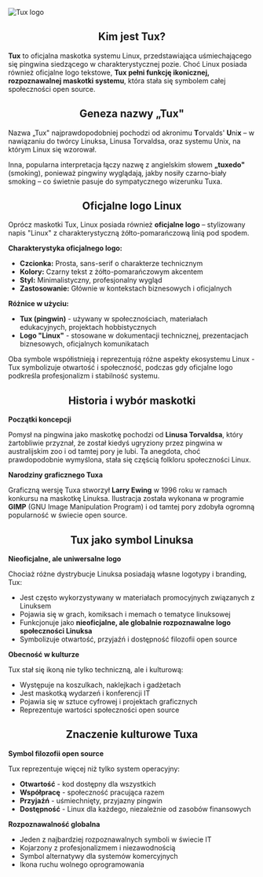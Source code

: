 ![Tux logo](../../../grafiki/1_01_3_Tux.png)

<h2 align="center">Kim jest Tux?</h2>

**Tux** to oficjalna maskotka systemu Linux, przedstawiająca uśmiechającego się pingwina siedzącego w charakterystycznej pozie. Choć Linux posiada również oficjalne logo tekstowe, **Tux pełni funkcję ikonicznej, rozpoznawalnej maskotki systemu**, która stała się symbolem całej społeczności open source.

<h2 align="center">Geneza nazwy „Tux"</h2>

Nazwa „Tux" najprawdopodobniej pochodzi od akronimu **T**orvalds' **U**ni**x** – w nawiązaniu do twórcy Linuksa, Linusa Torvaldsa, oraz systemu Unix, na którym Linux się wzorował.

Inna, popularna interpretacja łączy nazwę z angielskim słowem **„tuxedo"** (smoking), ponieważ pingwiny wyglądają, jakby nosiły czarno-biały smoking – co świetnie pasuje do sympatycznego wizerunku Tuxa.

<h2 align="center">Oficjalne logo Linux</h2>

Oprócz maskotki Tux, Linux posiada również **oficjalne logo** – stylizowany napis "Linux" z charakterystyczną żółto-pomarańczową linią pod spodem.

**Charakterystyka oficjalnego logo:**
- **Czcionka:** Prosta, sans-serif o charakterze technicznym
- **Kolory:** Czarny tekst z żółto-pomarańczowym akcentem
- **Styl:** Minimalistyczny, profesjonalny wygląd
- **Zastosowanie:** Głównie w kontekstach biznesowych i oficjalnych

**Różnice w użyciu:**
- **Tux (pingwin)** - używany w społecznościach, materiałach edukacyjnych, projektach hobbistycznych
- **Logo "Linux"** - stosowane w dokumentacji technicznej, prezentacjach biznesowych, oficjalnych komunikatach

Oba symbole współistnieją i reprezentują różne aspekty ekosystemu Linux - Tux symbolizuje otwartość i społeczność, podczas gdy oficjalne logo podkreśla profesjonalizm i stabilność systemu.

<h2 align="center">Historia i wybór maskotki</h2>

**Początki koncepcji**

Pomysł na pingwina jako maskotkę pochodzi od **Linusa Torvaldsa**, który żartobliwie przyznał, że został kiedyś ugryziony przez pingwina w australijskim zoo i od tamtej pory je lubi. Ta anegdota, choć prawdopodobnie wymyślona, stała się częścią folkloru społeczności Linux.

**Narodziny graficznego Tuxa**

Graficzną wersję Tuxa stworzył **Larry Ewing** w 1996 roku w ramach konkursu na maskotkę Linuksa. Ilustracja została wykonana w programie **GIMP** (GNU Image Manipulation Program) i od tamtej pory zdobyła ogromną popularność w świecie open source.

<h2 align="center">Tux jako symbol Linuksa</h2>

**Nieoficjalne, ale uniwersalne logo**

Chociaż różne dystrybucje Linuksa posiadają własne logotypy i branding, Tux:
- Jest często wykorzystywany w materiałach promocyjnych związanych z Linuksem
- Pojawia się w grach, komiksach i memach o tematyce linuksowej
- Funkcjonuje jako **nieoficjalne, ale globalnie rozpoznawalne logo społeczności Linuksa**
- Symbolizuje otwartość, przyjaźń i dostępność filozofii open source

**Obecność w kulturze**

Tux stał się ikoną nie tylko techniczną, ale i kulturową:
- Występuje na koszulkach, naklejkach i gadżetach
- Jest maskotką wydarzeń i konferencji IT
- Pojawia się w sztuce cyfrowej i projektach graficznych
- Reprezentuje wartości społeczności open source

<h2 align="center">Znaczenie kulturowe Tuxa</h2>

**Symbol filozofii open source**

Tux reprezentuje więcej niż tylko system operacyjny:
- **Otwartość** - kod dostępny dla wszystkich
- **Współpracę** - społeczność pracująca razem
- **Przyjaźń** - uśmiechnięty, przyjazny pingwin
- **Dostępność** - Linux dla każdego, niezależnie od zasobów finansowych

**Rozpoznawalność globalna**

- Jeden z najbardziej rozpoznawalnych symboli w świecie IT
- Kojarzony z profesjonalizmem i niezawodnością
- Symbol alternatywy dla systemów komercyjnych
- Ikona ruchu wolnego oprogramowania




